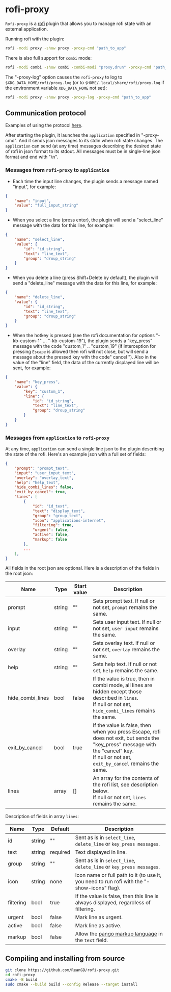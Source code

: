 # rofi-proxy

`Rofi-proxy` is a [rofi](https://github.com/davatorium/rofi) plugin that allows you to manage rofi state with an external application.

Running rofi with the plugin:

```bash
rofi -modi proxy -show proxy -proxy-cmd "path_to_app"
```

There is also full support for `combi` mode:

```bash
rofi -modi combi -show combi -combi-modi "proxy,drun" -proxy-cmd "path_to_app"
```

The "-proxy-log" option causes the `rofi-proxy` to log to `$XDG_DATA_HOME/rofi/proxy.log` (or to `$HOME/.local/share/rofi/proxy.log` if the environment variable `XDG_DATA_HOME` not set):

```bash
rofi -modi proxy -show proxy -proxy-log -proxy-cmd "path_to_app"
```

## Communication protocol

Examples of using the protocol [here](https://github.com/ReanGD/rofi-proxy/tree/master/example).

After starting the plugin, it launches the `application` specified in "-proxy-cmd". And it sends json messages to its stdin when rofi state changes. The `application` can send (at any time) messages describing the desired state of rofi in json format to its stdout. All messages must be in single-line json format and end with "\n".

### Messages from `rofi-proxy` to `application`

- Each time the input line changes, the plugin sends a message named "input", for example:

```json
{
    "name": "input",
    "value": "full_input_string"
}
```

- When you select a line (press enter), the plugin will send a "select_line" message with the data for this line, for example:

```json
{
    "name": "select_line",
    "value": {
        "id": "id_string",
        "text": "line_text",
        "group": "droup_string"
    }
}
```

- When you delete a line (press Shift+Delete by default), the plugin will send a "delete_line" message with the data for this line, for example:

```json
{
    "name": "delete_line",
    "value": {
        "id": "id_string",
        "text": "line_text",
        "group": "droup_string"
    }
}
```

- When the hotkey is pressed (see the rofi documentation for options "-kb-custom-1" ... "-kb-custom-19"), the plugin sends a "key_press" message with the code "custom_1" .. "custom_19" (if interception for pressing `Escape` is allowed  then rofi will not close, but will send a message about the pressed key with the code" cancel "). Also in the value of the "line" field, the data of the currently displayed line will be sent, for example:

```json
{
    "name": "key_press",
    "value": {
        "key": "custom_1",
        "line": {
            "id": "id_string",
            "text": "line_text",
            "group": "droup_string"
        }
    }
}
```

### Messages from `application` to `rofi-proxy`

At any time, `application` can send a single line json to the plugin describing the state of the rofi. Here's an example json with a full set of fields:

```json
{
    "prompt": "prompt_text",
    "input": "user_input_text",
    "overlay": "overlay_text",
    "help": "help_text",
    "hide_combi_lines": false,
    "exit_by_cancel": true,
    "lines": [
        {
            "id": "id_text",
            "text": "display_text",
            "group": "group_text",
            "icon": "applications-internet",
            "filtering": true,
            "urgent": false,
            "active": false,
            "markup": false
        },
        ...
    ],
}
```

All fields in the root json are optional. Here is a description of the fields in the root json:

| Name             | Type   | Start value | Description                                                              |
|------------------|--------|-------------|--------------------------------------------------------------------------|
| prompt           | string | ""          | Sets prompt text. If null or not set, `prompt` remains the same.         |
| input            | string | ""          | Sets user input text. If null or not set, `user input` remains the same. |
| overlay          | string | ""          | Sets overlay text. If null or not set, `overlay` remains the same.       |
| help             | string | ""          | Sets help text. If null or not set, `help` remains the same.             |
| hide_combi_lines | bool   | false       | If the value is true, then in combi mode, all lines are hidden except those described in `lines`.</br>If null or not set, `hide_combi_lines` remains the same. |
| exit_by_cancel   | bool   | true        | If the value is false, then when you press Escape, rofi does not exit, but sends the "key_press" message with the "cancel" key.</br>If null or not set, `exit_by_cancel` remains the same. |
| lines            | array  | []          | An array for the contents of the rofi list, see description below.</br>If null or not set, `lines` remains the same. |

Description of fields in array `lines`:

| Name      | Type   | Default  | Description                                                                                                                 |
|-----------|--------|----------|-----------------------------------------------------------------------------------------------------------------------------|
| id        | string | ""       | Sent as is in `select_line`, `delete_line` or `key_press messages`.                                                         |
| text      | string | required | Text displayed in line.                                                                                                     |
| group     | string | ""       | Sent as is in `select_line`, `delete_line`  or `key_press messages`.                                                        |
| icon      | string | none     | Icon name or full path to it (to use it, you need to run rofi with the "-show-icons" flag).                                 |
| filtering | bool   | true     | If the value is false, then this line is always displayed, regardless of filtering.                                         |
| urgent    | bool   | false    | Mark line as urgent.                                                                                                        |
| active    | bool   | false    | Mark line as active.                                                                                                        |
| markup    | bool   | false    | Allow the [pango markup language](https://developer.gnome.org/pygtk/stable/pango-markup-language.html) in the `text` field. |

## Compiling and installing from source

```bash
git clone https://github.com/ReanGD/rofi-proxy.git
cd rofi-proxy
cmake -B build
sudo cmake --build build --config Release --target install
```
